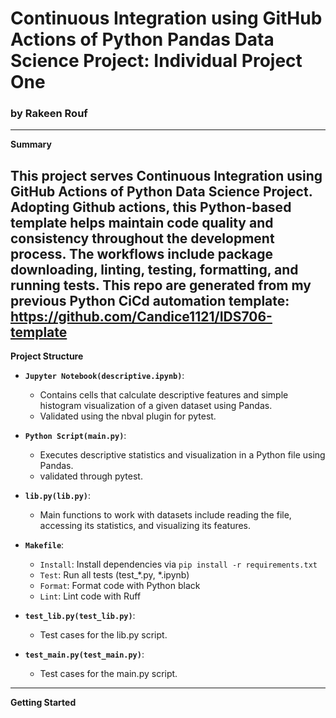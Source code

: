 # Continuous Integration using GitHub Actions of Python Pandas Data Science Project: Individual Project One
### by Rakeen Rouf


---
**Summary**

This project serves Continuous Integration using GitHub Actions of Python Data Science Project. Adopting Github actions, this Python-based template helps maintain code quality and consistency throughout the development process. The workflows include package downloading, linting, testing, formatting, and running tests. This repo are generated from my previous Python CiCd automation template: https://github.com/Candice1121/IDS706-template
---
**Project Structure**

- **`Jupyter Notebook(descriptive.ipynb)`**:
  - Contains cells that calculate descriptive features and simple histogram visualization of a given dataset using Pandas.
  - Validated using the nbval plugin for pytest.

- **`Python Script(main.py)`**:
  - Executes descriptive statistics and visualization in a Python file using Pandas.
  - validated through pytest.

- **`lib.py(lib.py)`**:
  - Main functions to work with datasets include reading the file, accessing its statistics, and visualizing its features.

- **`Makefile`**:
  - `Install`: Install dependencies via `pip install -r requirements.txt`
  - `Test`: Run all tests (test_*.py, *.ipynb)
  - `Format`: Format code with Python black
  - `Lint`: Lint code with Ruff

- **`test_lib.py(test_lib.py)`**:
  - Test cases for the lib.py script.

- **`test_main.py(test_main.py)`**:
  - Test cases for the main.py script.

---

**Getting Started**


